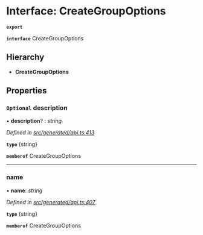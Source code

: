 # Interface: CreateGroupOptions

**`export`** 

**`interface`** CreateGroupOptions

## Hierarchy

* **CreateGroupOptions**

## Properties

### `Optional` description

• **description**? : *string*

*Defined in [src/generated/api.ts:413](https://github.com/mailslurp/mailslurp-client/blob/2f39d3c/src/generated/api.ts#L413)*

**`type`** {string}

**`memberof`** CreateGroupOptions

___

###  name

• **name**: *string*

*Defined in [src/generated/api.ts:407](https://github.com/mailslurp/mailslurp-client/blob/2f39d3c/src/generated/api.ts#L407)*

**`type`** {string}

**`memberof`** CreateGroupOptions

